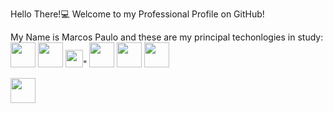 Hello There!💻
Welcome to my Professional Profile on GitHub!



My Name is Marcos Paulo and these are
my principal techonlogies in study: <br>
<img src ="https://upload.wikimedia.org/wikipedia/commons/thumb/9/99/Unofficial_JavaScript_logo_2.svg/260px-Unofficial_JavaScript_logo_2.svg.png" width ="40">
<img src="https://upload.wikimedia.org/wikipedia/commons/thumb/6/61/HTML5_logo_and_wordmark.svg/1200px-HTML5_logo_and_wordmark.svg.png" width ="40">
<img src="https://upload.wikimedia.org/wikipedia/commons/thumb/d/d5/CSS3_logo_and_wordmark.svg/1452px-CSS3_logo_and_wordmark.svg.png" width="28">" 
<img src="https://plugins.jetbrains.com/files/6098/351655/icon/pluginIcon.svg" width="40">
<img src="https://upload.wikimedia.org/wikipedia/commons/thumb/a/a7/React-icon.svg/800px-React-icon.svg.png" width ="40">
<img src="![image](https://github.com/user-attachments/assets/85d9731b-352b-4026-bdeb-1dd81b62c509)" width ="40">

<img src ="https://cdn.icon-icons.com/icons2/1381/PNG/512/mysqlworkbench_93532.png" width = "40">
